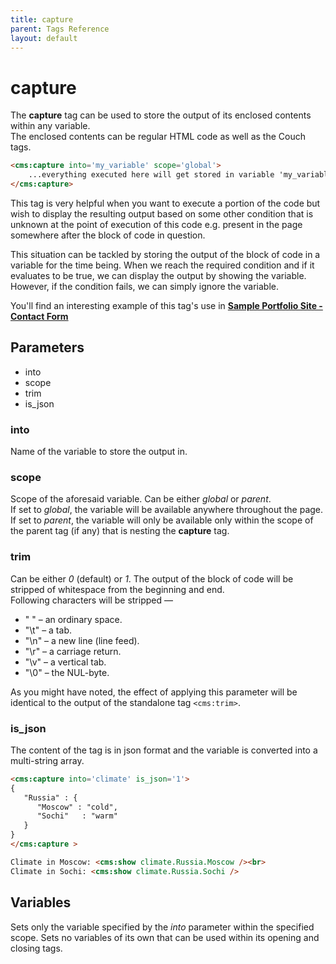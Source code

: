 ```yaml
---
title: capture
parent: Tags Reference
layout: default
---
```


# capture

The **capture** tag can be used to store the output of its enclosed contents within any variable.<br/>
The enclosed contents can be regular HTML code as well as the Couch tags.

```html
<cms:capture into='my_variable' scope='global'>
    ...everything executed here will get stored in variable 'my_variable' at the requested scope...
</cms:capture>
```

This tag is very helpful when you want to execute a portion of the code but wish to display the resulting output based on some other condition that is unknown at the point of execution of this code e.g. present in the page somewhere after the block of code in question.

This situation can be tackled by storing the output of the block of code in a variable for the time being. When we reach the required condition and if it evaluates to be true, we can display the output by showing the variable. However, if the condition fails, we can simply ignore the variable.

You'll find an interesting example of this tag's use in [**Sample Portfolio Site - Contact Form**](../tutorials/portfolio-site/contact-form.html)

## Parameters

* into
* scope
* trim
* is_json

### into

Name of the variable to store the output in.

### scope

Scope of the aforesaid variable. Can be either _global_ or _parent_.<br/>
If set to _global_, the variable will be available anywhere throughout the page. If set to _parent_, the variable will only be available only within the  scope of the parent tag (if any) that is nesting the **capture** tag.

### trim

Can be either *0* (default) or *1*. The output of the block of code will be stripped of whitespace from the beginning and end.<br>
Following characters will be stripped &mdash;
* " " &ndash; an ordinary space.
* "\t" &ndash; a tab.
* "\n" &ndash; a new line (line feed).
* "\r" &ndash; a carriage return.
* "\v" &ndash; a vertical tab.
* "\0" &ndash; the NUL-byte.

As you might have noted, the effect of applying this parameter will be identical to the output of the standalone tag `<cms:trim>`.

### is_json

The content of the tag is in json format and the variable is converted into a multi-string array.

```html
<cms:capture into='climate' is_json='1'>
{
   "Russia" : {
      "Moscow" : "cold",
      "Sochi"   : "warm"
   }
}
</cms:capture >

Climate in Moscow: <cms:show climate.Russia.Moscow /><br>
Climate in Sochi: <cms:show climate.Russia.Sochi />
```

## Variables

Sets only the variable specified by the _into_ parameter within the specified scope. Sets no variables of its own that can be used within its opening and closing tags.
